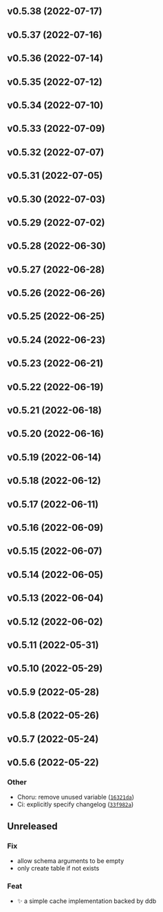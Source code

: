 <!--next-version-placeholder-->

## v0.5.38 (2022-07-17)


## v0.5.37 (2022-07-16)


## v0.5.36 (2022-07-14)


## v0.5.35 (2022-07-12)


## v0.5.34 (2022-07-10)


## v0.5.33 (2022-07-09)


## v0.5.32 (2022-07-07)


## v0.5.31 (2022-07-05)


## v0.5.30 (2022-07-03)


## v0.5.29 (2022-07-02)


## v0.5.28 (2022-06-30)


## v0.5.27 (2022-06-28)


## v0.5.26 (2022-06-26)


## v0.5.25 (2022-06-25)


## v0.5.24 (2022-06-23)


## v0.5.23 (2022-06-21)


## v0.5.22 (2022-06-19)


## v0.5.21 (2022-06-18)


## v0.5.20 (2022-06-16)


## v0.5.19 (2022-06-14)


## v0.5.18 (2022-06-12)


## v0.5.17 (2022-06-11)


## v0.5.16 (2022-06-09)


## v0.5.15 (2022-06-07)


## v0.5.14 (2022-06-05)


## v0.5.13 (2022-06-04)


## v0.5.12 (2022-06-02)


## v0.5.11 (2022-05-31)


## v0.5.10 (2022-05-29)


## v0.5.9 (2022-05-28)


## v0.5.8 (2022-05-26)


## v0.5.7 (2022-05-24)


## v0.5.6 (2022-05-22)
### Other
* Choru: remove unused variable  ([`16321da`](https://github.com/samarthj/py-ddbcache/commit/16321dacbe1be76b2385d1cb5567a32a5587769f))
* Ci: explicitly specify changelog ([`33f982a`](https://github.com/samarthj/py-ddbcache/commit/33f982a055e66bb6adfc94716ffc6a85827dc353))
## Unreleased

### Fix

- allow schema arguments to be empty
- only create table if not exists

### Feat

- :sparkles: a simple cache implementation backed by ddb
